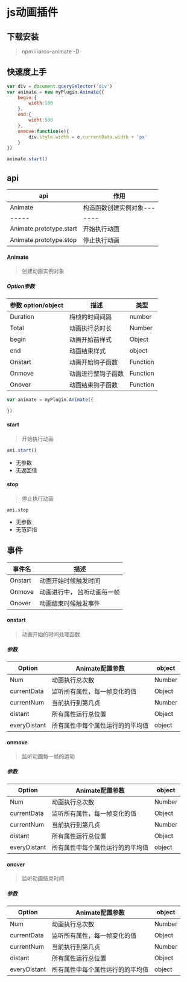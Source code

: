 # js动画插件

## 下载安装
>npm i iarco-animate -D
## 快速度上手

~~~js
var div = document.querySelector('div')
var animate = new myPlugin.Animate({
    begin:{
        width:100
    },
    end:{
        widht:500
    },
    onmove:function(e){
        div.style.width = e.currentData.width + 'px'
    }
})

animate.start()
~~~

## api

|  api  | 作用|
| ---- | ---- |
|Animate|构造函数创建实例对象---|
| ----- | ---- |
|Animate.prototype.start|开始执行动画|
| Animate.prototype.stop |  停止执行动画 |
#### Animate

>创建动画实例对象

##### Option参数

| 参数 option/object | 描述               | 类型     |
| ------------------ | ------------------ | -------- |
| Duration           | 梅桢的时间间隔     | number   |
| Total              | 动画执行总时长     | Number   |
| begin              | 动画开始前样式     | Object   |
| end                | 动画结束样式       | object   |
| Onstart            | 动画开始钩子函数   | Function |
| Onmove             | 动画进行整钩子函数 | Function |
| Onover             | 动画结束钩子函数   | Function |



~~~js
var animate = myPlugin.Animate({
  
})
~~~



#### start

>开始执行动画



~~~js
ani.start()
~~~



- 无参数
- 无返回值

#### stop

>停止执行动画

~~~
ani.stop
~~~

- 无参数
- 无范沪指

## 事件

| 事件名  | 描述                        |
| ------- | --------------------------- |
| Onstart | 动画开始时候触发时间        |
| Onmove  | 动画进行中， 监听动画每一帧 |
| Onover  | 动画结束时候触发事件        |

#### onstart

>动画开始的时间处理函数

##### 参数


| Option       | Animate配置参数                  | object |
| ------------ | -------------------------------- | ------ |
| Num          | 动画执行总次数                   | Number |
| currentData  | 监听所有属性，每一帧变化的值     | Object |
| currentNum   | 当前执行到第几贞                 | Number |
| distant      | 所有属性运行总位置               | Object |
| everyDistant | 所有属性中每个属性运行的的平均值 | object |





#### onmove
> 监听动画每一帧的运动
##### 参数


| Option       | Animate配置参数                  | object |
| ------------ | -------------------------------- | ------ |
| Num          | 动画执行总次数                   | Number |
| currentData  | 监听所有属性，每一帧变化的值     | Object |
| currentNum   | 当前执行到第几贞                 | Number |
| distant      | 所有属性运行总位置               | Object |
| everyDistant | 所有属性中每个属性运行的的平均值 | object |




#### onover
>监听动画结束时间
##### 参数


| Option       | Animate配置参数                  | object |
| ------------ | -------------------------------- | ------ |
| Num          | 动画执行总次数                   | Number |
| currentData  | 监听所有属性，每一帧变化的值     | Object |
| currentNum   | 当前执行到第几贞                 | Number |
| distant      | 所有属性运行总位置               | Object |
| everyDistant | 所有属性中每个属性运行的的平均值 | object |



